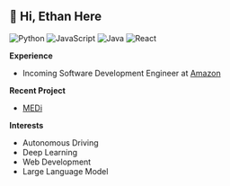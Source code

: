 __👋 Hi, Ethan Here__
---  
![Python](https://img.shields.io/badge/Python-3776AB?logo=python&logoColor=FFF&style=flat-square)
![JavaScript](https://shields.io/badge/JavaScript-F7DF1E?logo=JavaScript&logoColor=000&style=flat-square)
![Java](https://img.shields.io/badge/Java-ED8B00?logo=Java&logoColor=FFF&style=flat-square)
![React](https://img.shields.io/badge/React-%2320232a.svg?style=flat-square&logo=react&logoColor=%2361DAFB)

__Experience__
- Incoming Software Development Engineer at [Amazon](https://www.amazon.com/)

__Recent Project__
- [MEDi](https://github.com/2nd-Company/MEDi)

__Interests__
- Autonomous Driving
- Deep Learning
- Web Development
- Large Language Model

<!---
ethansjpark/ethansjpark is a ✨ special ✨ repository because its `README.md` (this file) appears on your GitHub profile.
You can click the Preview link to take a look at your changes.
--->
